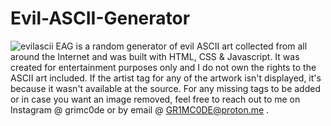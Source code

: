 # Evil-ASCII-Generator
![evilascii](https://user-images.githubusercontent.com/98539476/173196848-39b7097b-fb2c-4cbb-9885-a15c09a37efb.png)
EAG is a random generator of evil ASCII art collected from all around the Internet and was built with HTML, CSS & Javascript.
It was created for entertainment purposes only and I do not own the rights to the ASCII art included.
If the artist tag for any of the artwork isn't displayed, it's because it wasn't available at the source. 
For any missing tags to be added or in case you want an image removed, feel free to reach out to me on Instagram @ grimc0de or by email @ GR1MC0DE@proton.me .

